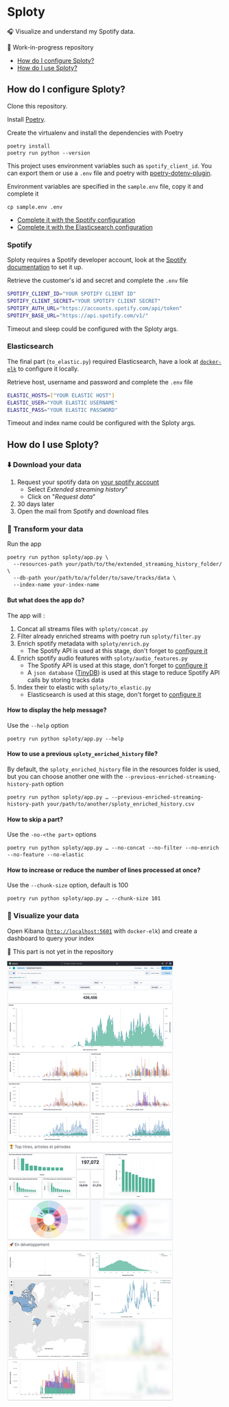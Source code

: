 # Sploty

🎧 Visualize and understand my Spotify data.

🚧 Work-in-progress repository

- [How do I configure Sploty?](#how-do-i-configure-sploty)
- [How do I use Sploty?](#how-do-i-use-sploty)

## How do I configure Sploty?

Clone this repository.

Install [Poetry](https://python-poetry.org).

Create the virtualenv and install the dependencies with Poetry

```shell
poetry install
poetry run python --version
```

This project uses environment variables such as `spotify_client_id`.
You can export them or use a `.env` file and poetry with [poetry-dotenv-plugin](https://github.com/mpeteuil/poetry-dotenv-plugin).

Environment variables are specified in the `sample.env` file, copy it and complete it

```shell
cp sample.env .env
```

- [Complete it with the Spotify configuration](#spotify)
- [Complete it with the Elasticsearch configuration](#elasticsearch)

### Spotify

Sploty requires a Spotify developer account, look at the [Spotify documentation](https://developer.spotify.com/documentation/web-api/tutorials/getting-started) to set it up.

Retrieve the customer's id and secret and complete the `.env` file

```bash
SPOTIFY_CLIENT_ID="YOUR SPOTIFY CLIENT ID"
SPOTIFY_CLIENT_SECRET="YOUR SPOTIFY CLIENT SECRET"
SPOTIFY_AUTH_URL="https://accounts.spotify.com/api/token"
SPOTIFY_BASE_URL="https://api.spotify.com/v1/"
```

Timeout and sleep could be configured with the Sploty args.

### Elasticsearch

The final part (`to_elastic.py`) required Elasticsearch, have a look at [`docker-elk`](https://github.com/deviantony/docker-elk) to configure it locally.

Retrieve host, username and password and complete the `.env` file

```bash
ELASTIC_HOSTS=["YOUR ELASTIC HOST"]
ELASTIC_USER="YOUR ELASTIC USERNAME"
ELASTIC_PASS="YOUR ELASTIC PASSWORD"
```

Timeout and index name could be configured with the Sploty args.

## How do I use Sploty?

### ⬇️ Download your data

1. Request your spotify data on [your spotify account](https://www.spotify.com/account/privacy/)
   - Select *Extended streaming history*"
   - Click on "*Request data*"
2. 30 days later
3. Open the mail from Spotify and download files

### 🚀 Transform your data 

Run the app

```shell
poetry run python sploty/app.py \
  --resources-path your/path/to/the/extended_streaming_history_folder/ \
  --db-path your/path/to/a/folder/to/save/tracks/data \
  --index-name your-index-name
```

#### But what does the app do?

The app will : 
1. Concat all streams files with `sploty/concat.py`
2. Filter already enriched streams with poetry run `sploty/filter.py`
3. Enrich spotify metadata with `sploty/enrich.py`
   - The Spotify API is used at this stage, don't forget to [configure it](#spotify)
4. Enrich spotify audio features with  `sploty/audio_features.py`
   - The Spotify API is used at this stage, don't forget to [configure it](#spotify)
   - A `json database` ([TinyDB](https://github.com/msiemens/tinydb)) is used at this stage to reduce Spotify API calls by storing tracks data
5. Index their to elastic with `sploty/to_elastic.py`
   - Elasticsearch is used at this stage, don't forget to [configure it](#elasticsearch)

#### How to display the help message?

Use the `--help` option

```shell
poetry run python sploty/app.py --help
```

#### How to use a previous `sploty_enriched_history` file?

By default, the `sploty_enriched_history` file in the resources folder is used, but you can choose another one with the `--previous-enriched-streaming-history-path` option

```shell
poetry run python sploty/app.py … --previous-enriched-streaming-history-path your/path/to/another/sploty_enriched_history.csv
```

#### How to skip a part?

Use the `-no-<the part>` options

```shell
poetry run python sploty/app.py … --no-concat --no-filter --no-enrich --no-feature --no-elastic
```

#### How to increase or reduce the number of lines processed at once?

Use the `--chunk-size` option, default is 100

```shell
poetry run python sploty/app.py … --chunk-size 101
```

### 👀 Visualize your data

Open Kibana ([`http://localhost:5601`](http://localhost:5601) with `docker-elk`) and create a dashboard to query your index

🚧 This part is not yet in the repository

![Image of a sample of Kibana board](img/kibana_board.png)
